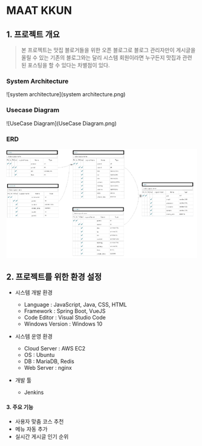 # MAAT KKUN

## 1. 프로젝트 개요

> 본 프로젝트는 맛집 블로거들을 위한 오픈 블로그로 블로그 관리자만이 게시글을 올릴 수 있는 기존의 블로그와는 달리 시스템 회원이라면 누구든지 맛집과 관련된 포스팅을 할 수 있다는 차별점이 있다.

### System Architecture

![system architecture](system architecture.png)



### Usecase Diagram

![UseCase Diagram](UseCase Diagram.png)


### ERD

![ERD](ERD.PNG)



## 2. 프로젝트를 위한 환경 설정

* 시스템 개발 환경

  * Language : JavaScript, Java, CSS, HTML
  * Framework : Spring Boot, VueJS
  * Code Editor : Visual Studio Code
  * Windows Version : Windows 10
* 시스템 운영 환경
  * Cloud Server : AWS EC2
  * OS : Ubuntu
  * DB : MariaDB, Redis
  * Web Server : nginx
* 개발 툴
  * Jenkins

#### 3. 주요 기능

* 사용자 맞춤 코스 추천
* 메뉴 자동 추가
* 실시간 게시글 인기 순위